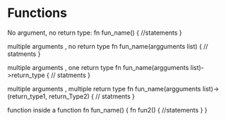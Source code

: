 # Functions

No argument, no return type:
fn fun_name() {
    //statements
}

multiple arguments , no return type
fn fun_name(argguments list) {
    // statments
}

multiple arguments , one return type
fn fun_name(argguments list)->return_type {
    // statments
}

multiple arguments , multiple return type
fn fun_name(argguments list)->(return_type1, return_Type2) {
    // statments
}

function inside a function
fn fun_name() {
    fn fun2() {
        //statements
    }
}